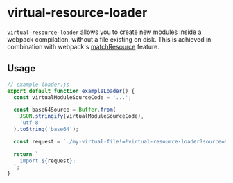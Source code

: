 # virtual-resource-loader

`virtual-resource-loader` allows you to create new modules inside a webpack compilation, without a file existing on disk. This is achieved in combination with webpack's [matchResource](https://webpack.js.org/api/loaders/#inline-matchresource) feature.

## Usage

```ts
// example-loader.js
export default function exampleLoader() {
  const virtualModuleSourceCode = '...';

  const base64Source = Buffer.from(
    JSON.stringify(virtualModuleSourceCode),
    'utf-8'
  ).toString('base64');

  const request = `./my-virtual-file!=!virtual-resource-loader?source=${base64Source}!${loader.resourcePath}`;

  return `
    import ${request};
  `;
}
```
